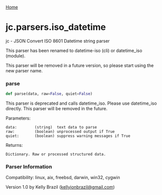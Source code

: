 [Home](https://kellyjonbrazil.github.io/jc/)
<a id="jc.parsers.iso_datetime"></a>

# jc.parsers.iso\_datetime

jc - JSON Convert ISO 8601 Datetime string parser

This parser has been renamed to datetime-iso (cli) or datetime_iso (module).

This parser will be removed in a future version, so please start using
the new parser name.

<a id="jc.parsers.iso_datetime.parse"></a>

### parse

```python
def parse(data, raw=False, quiet=False)
```

This parser is deprecated and calls datetime_iso. Please use datetime_iso
directly. This parser will be removed in the future.

Parameters:

    data:        (string)  text data to parse
    raw:         (boolean) unprocessed output if True
    quiet:       (boolean) suppress warning messages if True

Returns:

    Dictionary. Raw or processed structured data.

### Parser Information
Compatibility:  linux, aix, freebsd, darwin, win32, cygwin

Version 1.0 by Kelly Brazil (kellyjonbrazil@gmail.com)
